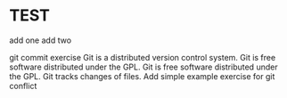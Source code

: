 # TEST
add one
add two

git commit exercise
Git is a distributed version control system.
Git is free software distributed under the GPL.
Git is free software distributed under the GPL.
Git tracks changes of files.
Add simple example
exercise for git conflict

